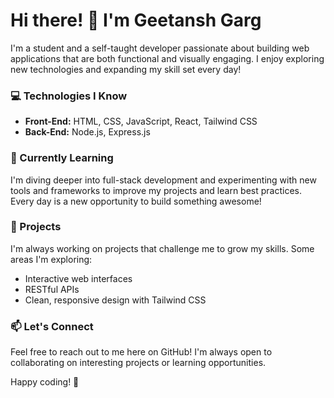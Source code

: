 # Hi there! 👋 I'm Geetansh Garg

I'm a student and a self-taught developer passionate about building web applications that are both functional and visually engaging. I enjoy exploring new technologies and expanding my skill set every day!

### 💻 Technologies I Know
- **Front-End:** HTML, CSS, JavaScript, React, Tailwind CSS
- **Back-End:** Node.js, Express.js

### 🌱 Currently Learning
I'm diving deeper into full-stack development and experimenting with new tools and frameworks to improve my projects and learn best practices. Every day is a new opportunity to build something awesome!

### 🚀 Projects
I'm always working on projects that challenge me to grow my skills. Some areas I'm exploring:
- Interactive web interfaces
- RESTful APIs
- Clean, responsive design with Tailwind CSS

### 📫 Let's Connect
Feel free to reach out to me here on GitHub! I'm always open to collaborating on interesting projects or learning opportunities.

Happy coding! 🚀

<!--
**Geetanshgarg/Geetanshgarg** is a ✨ _special_ ✨ repository because its `README.md` (this file) appears on your GitHub profile.

Here are some ideas to get you started:

- 🔭 I’m currently working on ...
- 🌱 I’m currently learning ...
- 👯 I’m looking to collaborate on ...
- 🤔 I’m looking for help with ...
- 💬 Ask me about ...
- 📫 How to reach me: ...
- 😄 Pronouns: ...
- ⚡ Fun fact: ...
-->
